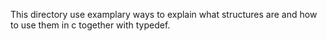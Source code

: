 This directory use examplary ways to explain what structures are and how to use them in c together with typedef.
